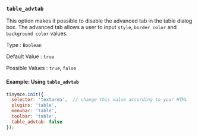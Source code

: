 ### `table_advtab`

This option makes it possible to disable the advanced tab in the table dialog box. The advanced tab allows a user to input `style`, `border color` and `background color` values.

Type
: `Boolean`

Default Value
: `true`

Possible Values
: `true`, `false`

#### Example: Using `table_advtab`

```js
tinymce.init({
  selector: 'textarea',  // change this value according to your HTML
  plugins: 'table',
  menubar: 'table',
  toolbar: 'table',
  table_advtab: false
});
```

